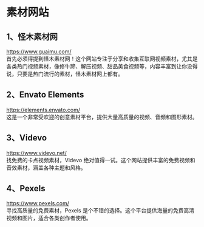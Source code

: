 # 素材网站

## 1、怪木素材网

<https://www.guaimu.com/>  
首先必须得提到怪木素材网！这个网站专注于分享和收集互联网视频素材，尤其是各类热门视频素材，像修牛蹄、解压视频、甜品美食视频等，内容丰富到让你没得说，只要是热门流行的素材，怪木素材网上都有。

## 2、Envato Elements

<https://elements.envato.com/>  
这是一个非常受欢迎的创意素材平台，提供大量高质量的视频、音频和图形素材。

## 3、Videvo

<https://www.videvo.net/>  
找免费的卡点视频素材，Videvo 绝对值得一试。这个网站提供丰富的免费视频和音效素材，涵盖各种主题和风格。

## 4、Pexels

<https://www.pexels.com/>  
寻找高质量的免费素材，Pexels 是个不错的选择。这个平台提供海量的免费高清视频和图片，适合各类创作者使用。
